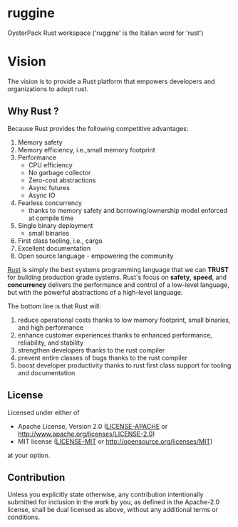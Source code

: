 # ruggine
OysterPack Rust workspace ('ruggine' is the Italian word for 'rust')

# Vision
The vision is to provide a Rust platform that empowers developers and organizations to adopt rust.

## Why Rust ?
Because Rust provides the following competitive advantages:

1. Memory safety
2. Memory efficiency, i.e.,small memory footprint
3. Performance
   - CPU efficiency
   - No garbage collector
   - Zero-cost abstractions
   - Async futures
   - Async IO 
4. Fearless concurrency
   - thanks to memory safety and borrowing/ownership model enforced at compile time 
5. Single binary deployment
   - small binaries
6. First class tooling, i.e., cargo
7. Excellent documentation
8. Open source language - empowering the community 

[Rust](https://www.rust-lang.org) is simply the best systems programming language that we can **TRUST** for building production grade systems.
Rust's focus on **safety**, **speed**, and **concurrency** delivers the performance and control of a low-level language, but with the powerful abstractions of a high-level language.

The bottom line is that Rust will:
1. reduce operational costs thanks to low memory footprint, small binaries, and high performance 
2. enhance customer experiences thanks to enhanced performance, reliability, and stability
3. strengthen developers thanks to the rust compiler
4. prevent entire classes of bugs thanks to the rust compiler
5. boost developer productivity thanks to rust first class support for tooling and documentation

## License

Licensed under either of

 * Apache License, Version 2.0
   ([LICENSE-APACHE](LICENSE-APACHE) or http://www.apache.org/licenses/LICENSE-2.0)
 * MIT license
   ([LICENSE-MIT](LICENSE-MIT) or http://opensource.org/licenses/MIT)

at your option.

## Contribution

Unless you explicitly state otherwise, any contribution intentionally submitted for inclusion in the work by you,
as defined in the Apache-2.0 license, shall be dual licensed as above, without any additional terms or conditions.
